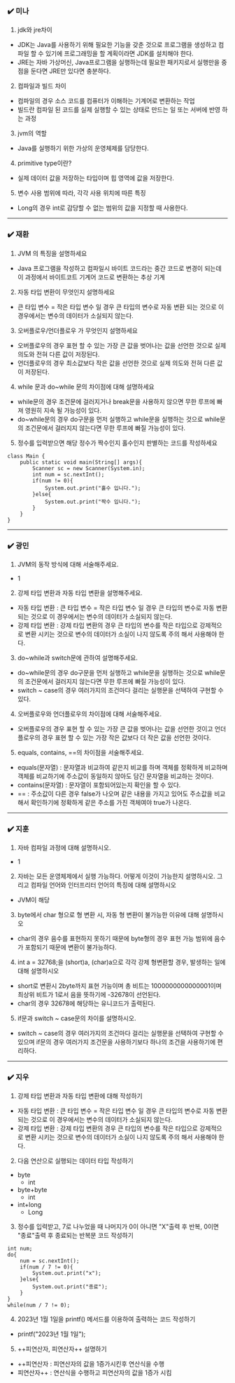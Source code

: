 ### ✔️ 미나
1. jdk와 jre차이 
- JDK는 Java를 사용하기 위해 필요한 기능을 갖춘 것으로 프로그램을 생성하고 컴파일 할 수 있기에 프로그래밍을 할 계획이라면 JDK를 설치해야 한다.
- JRE는 자바 가상머신, Java프로그램을 실행하는데 필요한 패키지로서 실행만을 중점을 둔다면 JRE만 있다면 충분하다.
2. 컴파일과 빌드 차이
- 컴파일의 경우 소스 코드를 컴퓨터가 이해하는 기계어로 변환하는 작업
- 빌드란 컴파일 된 코드를 실제 실행할 수 있는 상태로 만드는 일 또는 서버에 반영 하는 과정
3. jvm의 역할
- Java를 실행하기 위한 가상의 운영체제를 담당한다.
4. primitive type이란?
- 실제 데이터 값을 저장하는 타입이며 힙 영역에 값을 저장한다.
5. 변수 사용 범위에 따라, 각각 사용 위치에 따른 특징
- Long의 경우 int로 감당할 수 없는 범위의 값을 지정할 때 사용한다.
***

### ✔️ 재환
1. JVM 의 특징을 설명하세요
- Java 프로그램을 작성하고 컴파일시 바이트 코드라는 중간 코드로 변경이 되는데 이 과정에서 바이트코트 기계어 코드로 변환하는 추상 기계
2. 자동 타입 변환이 무엇인지 설명하세요
- 큰 타입 변수 = 작은 타입 변수 일 경우 큰 타입의 변수로 자동 변환 되는 것으로 이 경우에서는 변수의 데이터가 소실되지 않는다.
3. 오버플로우/언더플로우 가 무엇인지 설명하세요
- 오버플로우의 경우 표현 할 수 있는 가장 큰 값을 벗어나는 값을 선언한 것으로 실제 의도와 전혀 다른 값이 저장된다.
- 언더플로우의 경우 최소값보다 작은 값을 선언한 것으로 실제 의도와 전혀 다른 값이 저장된다.
4. while 문과 do~while 문의 차이점에 대해 설명하세요
- while문의 경우 조건문에 걸러지거나 break문을 사용하지 않으면 무한 루프에 빠져 영원히 지속 될 가능성이 있다.
- do~while문의 경우 do구문을 먼저 실행하고 while문을 실행하는 것으로 while문의 조건문에서 걸러지지 않는다면 무한 루프에 빠질 가능성이 있다.
5. 정수를 입력받으면 해당 정수가 짝수인지 홀수인지 판별하는 코드를 작성하세요
```
class Main {
    public static void main(String[] args){
        Scanner sc = new Scanner(System.in);
        int num = sc.nextInt();
        if(num != 0){
            System.out.print("홀수 입니다.");
        }else{
            System.out.print("짝수 입니다.");
        }
    }
}
```
***

### ✔️ 광민
1. JVM의 동작 방식에 대해 서술해주세요.
- 1
2. 강제 타입 변환과 자동 타입 변환을 설명해주세요.
- 자동 타입 변환 : 큰 타입 변수 = 작은 타입 변수 일 경우 큰 타입의 변수로 자동 변환 되는 것으로 이 경우에서는 변수의 데이터가 소실되지 않는다.
- 강제 타입 변환 : 강제 타입 변환의 경우 큰 타입의 변수를 작은 타입으로 강제적으로 변환 시키는 것으로 변수의 데이터가 소실이 나지 않도록 주의 해서 사용해야 한다.
3. do~while과 switch문에 관하여 설명해주세요.
- do~while문의 경우 do구문을 먼저 실행하고 while문을 실행하는 것으로 while문의 조건문에서 걸러지지 않는다면 무한 루프에 빠질 가능성이 있다.
- switch ~ case의 경우 여러가지의 조건마다 걸리는 실행문을 선택하여 구현할 수 있다.
4. 오버플로우와 언더플로우의 차이점에 대해 서술해주세요.
- 오버플로우의 경우 표현 할 수 있는 가장 큰 값을 벗어나는 값을 선언한 것이고 언더플로우의 경우 표현 할 수 있는 가장 작은 값보다 더 작은 값을 선언한 것이다.
5. equals, contains, ==의 차이점을 서술해주세요.
- equals(문자열) : 문자열과 비교하여 같은지 비교를 하며 객체를 정확하게 비교하며 객체를 비교하기에 주소값이 동일하지 않아도 담긴 문자열을 비교하는 것이다.
- contains(문자열) : 문자열이 포함되어있는지 확인을 할 수 있다.
- == : 주소값이 다른 경우 false가 나오며 같은 내용을 가지고 있어도 주소값을 비교해서 확인하기에 정확하게 같은 주소를 가진 객체여야 true가 나온다. 
***

### ✔️ 지훈
1. 자바 컴파일 과정에 대해 설명하시오.
  - 1
2. 자바는 모든 운영체제에서 실행 가능하다. 어떻게 이것이 가능한지 설명하시오. 그리고 컴파일 언어와 인터프리터 언어의 특징에 대해 설명하시오
  - JVM이 해당
3. byte에서 char 형으로 형 변환 시, 자동 형 변환이 불가능한 이유에 대해 설명하시오
  - char의 경우 음수를 표현하지 못하기 때문에 byte형의 경우 표현 가능 범위에 음수가 포함되기 때문에 변환이 불가능하다.
4. int a = 32768;을 (short)a, (char)a으로 각각 강제 형변환할 경우, 발생하는 일에 대해 설명하시오 
  - short로 변환시 2byte까지 표현 가능이며 총 비트는 1000000000000001이며 최상위 비트가 1로서 음을 뜻하기에 -32678이 선언된다.
  - char의 경우 32678에 해당하는 유니코드가 출력된다.
5. if문과 switch ~ case문의 차이를 설명하시오.  
  - switch ~ case의 경우 여러가지의 조건마다 걸리는 실행문을 선택하여 구현할 수 있으며 if문의 경우 여러가지 조건문을 사용하기보다 하나의 조건을 사용하기에 편리하다.
***

### ✔️ 지우
1. 강제 타입 변환과 자동 타입 변환에 대해 작성하기
- 자동 타입 변환 : 큰 타입 변수 = 작은 타입 변수 일 경우 큰 타입의 변수로 자동 변환 되는 것으로 이 경우에서는 변수의 데이터가 소실되지 않는다.
- 강제 타입 변환 : 강제 타입 변환의 경우 큰 타입의 변수를 작은 타입으로 강제적으로 변환 시키는 것으로 변수의 데이터가 소실이 나지 않도록 주의 해서 사용해야 한다.
2. 다음 연산으로 실행되는 데이터 타입 작성하기
  - byte
    - int
  - byte+byte
    - int
  - int+long
    - Long
3. 정수를 입력받고, 7로 나누었을 때 나머지가 0이 아니면 "X"출력 후 반복, 0이면 "종료"출력 후 종료되는 반복문 코드 작성하기
```
int num;
do{
    num = sc.nextInt();
    if(num / 7 != 0){
        System.out.print("x");
    }else{
        System.out.print("종료");
    }
}
while(num / 7 != 0);
```
4. 2023년 1월 1일을 printf() 메서드를 이용하여 출력하는 코드 작성하기
  - printf("2023년 1월 1일");
5. ++피연산자, 피연산자++ 설명하기
  - ++피연산자 : 피연산자의 값을 1증가시킨후 연산식을 수행
  - 피연산자++ : 연산식을 수행하고 피연산자의 값을 1증가 시킴
